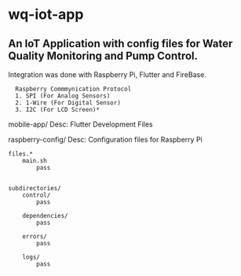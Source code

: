 # wq-iot-app
## An IoT Application with config files for Water Quality Monitoring and Pump Control.
      
Integration was done with Raspberry Pi, Flutter and FireBase.

      Raspberry Commmynication Protocol
      1. SPI (For Analog Sensors)
      2. 1-Wire (For Digital Sensor)
      3. I2C (For LCD Screen)*

mobile-app/
    Desc: Flutter Development Files

raspberry-config/
    Desc: Configuration files for Raspberry Pi

    files.*
        main.sh
            pass
    

    subdirectories/
        control/
            pass
        
        dependencies/
            pass
        
        errors/
            pass
        
        logs/
            pass


